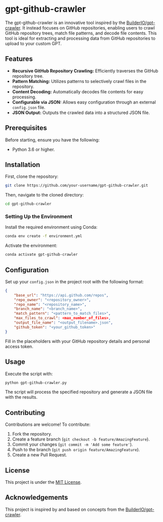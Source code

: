 # gpt-github-crawler

The gpt-github-crawler is an innovative tool inspired by the [BuilderIO/gpt-crawler](https://github.com/BuilderIO/gpt-crawler). It instead focuses on GitHub repositories, enabling users to crawl GitHub repository trees, match file patterns, and decode file contents. This tool is ideal for extracting and processing data from GitHub repositories to upload to your custom GPT.

## Features

- **Recursive GitHub Repository Crawling:** Efficiently traverses the GitHub repository tree.
- **Pattern Matching:** Utilizes patterns to selectively crawl files in the repository.
- **Content Decoding:** Automatically decodes file contents for easy processing.
- **Configurable via JSON:** Allows easy configuration through an external `config.json` file.
- **JSON Output:** Outputs the crawled data into a structured JSON file.

## Prerequisites

Before starting, ensure you have the following:
- Python 3.6 or higher.

## Installation

First, clone the repository:

```bash
git clone https://github.com/your-username/gpt-github-crawler.git
```

Then, navigate to the cloned directory:

```bash
cd gpt-github-crawler
```

### Setting Up the Environment

Install the required environment using Conda:

```bash
conda env create -f environment.yml
```

Activate the environment:

```bash
conda activate gpt-github-crawler
```

## Configuration

Set up your `config.json` in the project root with the following format:

```json
{
    "base_url": "https://api.github.com/repos",
    "repo_owner": "<repository_owner>",
    "repo_name": "<repository_name>",
    "branch_name": "<branch_name>",
    "match_pattern": "<pattern_to_match_files>",
    "max_files_to_crawl": <max_number_of_files>,
    "output_file_name": "<output_filename>.json",
    "github_token": "<your_github_token>"
}
```

Fill in the placeholders with your GitHub repository details and personal access token.

## Usage

Execute the script with:

```bash
python gpt-github-crawler.py
```

The script will process the specified repository and generate a JSON file with the results.

## Contributing

Contributions are welcome! To contribute:

1. Fork the repository.
2. Create a feature branch (`git checkout -b feature/AmazingFeature`).
3. Commit your changes (`git commit -m 'Add some feature'`).
4. Push to the branch (`git push origin feature/AmazingFeature`).
5. Create a new Pull Request.

## License

This project is under the [MIT License](LICENSE.md).

## Acknowledgements

This project is inspired by and based on concepts from the [BuilderIO/gpt-crawler](https://github.com/BuilderIO/gpt-crawler).
